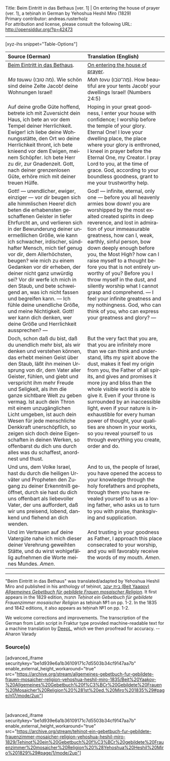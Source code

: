 <html>
<head></head>
<body>
Title: Beim Eintritt in das Bethaus [ver. 1] | On entering the house of prayer (ver. 1), a teḥinah in German by Yehoshua Heshil Miro (1829)<br />
Primary contributor: andreas.rusterholz<br />
For attribution and license, please consult the following URL: <a href="http://opensiddur.org/?p=42473">http://opensiddur.org/?p=42473</a>
<p />
<hr />

[xyz-ihs snippet="Table-Options"]<table style="margin-left: auto; margin-right: auto;" class="draggable">
<thead><tr><th id="x" style="text-align: left;">Source (German)</th><th style="text-align: left;">Translation (English)</th></tr></thead>
<tbody>
<tr><td style="vertical-align:top;">
<div class="german" lang="de">
<u>Beim Eintritt in das Bethaus</u>.
</div></td>

<td style="vertical-align:top;">
<div class="english" lang="en">
<u>On entering the house of prayer</u>.
</div></td></tr>


<tr><td style="vertical-align:top;">
<div class="german" lang="de">
<em>Ma tauwu</em> (<span class="hebrew">מה טובו</span>). Wie schön sind deine Zelte Jacob! deine Wohnungen Israel! 
</div></td>

<td style="vertical-align:top;">
<div class="english" lang="en">
<em>Mah tovu</em> (<span class="hebrew">מַה־טֹּבוּ</span>). How beautiful are your tents Jacob! your dwellings Israel! <span class="citation">(Numbers 24:5)</span> 
</div></td></tr>


<tr><td style="vertical-align:top;">
<div class="german" lang="de">
Auf deine große Güte hoffend, betrete ich mit Zuversicht dein Haus, ich bete an vor dem Tempel deiner Herrlichkeit. Ewiger! ich liebe deine Wohnungsstätte, den Ort wo deine Herrlichkeit thront, ich bete knieend vor dem Ewigen, meinem Schöpfer. Ich bete Herr zu dir, zur Gnadenzeit. Gott, nach deiner grenzenlosen Güte, erhöre mich mit deiner treuen Hülfe.
</div></td>

<td style="vertical-align:top;">
<div class="english" lang="en">
Hoping in your great goodness, I enter your house with confidence; I worship before the temple of your glory. Eternal One! I love your dwelling place, the place where your glory is enthroned, I kneel in prayer before the Eternal One, my Creator. I pray Lord to you, at the time of grace. God, according to your boundless goodness, grant to me your trustworthy help.
</div></td></tr>


<tr><td style="vertical-align:top;">
<div class="german" lang="de">
Gott! — unendlicher, ewiger, einziger — vor dir beugen sich alle himmlischen Heere! dich beten die erhabensten geschaffenen Geister in tiefer Ehrfurcht an, und verlieren sich in der Bewunderung deiner unermeßlichen Größe, wie kann ich schwacher, irdischer, sündhafter Mensch, mich tief genug vor dir, dem Allerhöchsten, beugen? wie mich zu einem Gedanken vor dir erheben, der deiner nicht ganz unwürdig sei? Vor dir werfe ich mich in den Staub, und bete schweigend an, was ich nicht fassen und begreifen kann. — Ich fühle deine unendliche Größe, und meine Nichtigkeit. Gott! wer kann dich denken, wer deine Größe und Herrlichkeit aussprechen? — 
</div></td>

<td style="vertical-align:top;">
<div class="english" lang="en">
God! — infinite, eternal, only one — before you all heavenly armies bow down! you are worshipped by the most exalted created spirits in deep reverence, and lost in admiration of your immeasurable greatness, how can I, weak, earthly, sinful person, bow down deeply enough before you, the Most High? how can I raise myself to a thought before you that is not entirely unworthy of you? Before you I throw myself in the dust, and silently worship what I cannot grasp and comprehend. — I feel your infinite greatness and my nothingness. God, who can think of you, who can express your greatness and glory? — 
</div></td></tr>


<tr><td style="vertical-align:top;">
<div class="german" lang="de">
Doch, schon daß du bist, daß du unendlich mehr bist, als wir denken und verstehen können, das erhebt meinen Geist über den Staub, läßt ihn meinen Ursprung von dir, dem Vater aller Geister, fühlen, und giebt und verspricht ihm mehr Freude und Seligkeit, als ihm die ganze sichtbare Welt zu geben vermag. Ist auch dein Thron mit einem unzugänglichen Licht umgeben, ist auch dein Wesen für jede menschliche Denkkraft unerschöpflich, so zeigen sich doch deine Eigenschaften in deinen Werken, so offenbarst du dich uns durch alles was du schaffest, anordnest und thust. 
</div></td>

<td style="vertical-align:top;">
<div class="english" lang="en">
But the very fact that you are, that you are infinitely more than we can think and understand, lifts my spirit above the dust, makes it feel my origin from you, the Father of all spirits, and gives and promises it more joy and bliss than the whole visible world is able to give it. Even if your throne is surrounded by an inaccessible light, even if your nature is inexhaustible for every human power of thought, your qualities are shown in your works, so you reveal yourself to us through everything you create, order and do. 
</div></td></tr>


<tr><td style="vertical-align:top;">
<div class="german" lang="de">
Und uns, dem Volke Israel, hast du durch die heiligen Urväter und Propheten den Zugang zu deiner Erkenntniß geöffnet, durch sie hast du dich uns offenbart als liebevoller Vater, der uns auffordert, daß wir uns preisend, lobend, dankend und flehend an dich wenden. 
</div></td>

<td style="vertical-align:top;">
<div class="english" lang="en">
And to us, the people of Israel, you have opened the access to your knowledge through the holy forefathers and prophets, through them you have revealed yourself to us as a loving father, who asks us to turn to you with praise, thanksgiving and supplication. 
</div></td></tr>


<tr><td style="vertical-align:top;">
<div class="german" lang="de">
Und im Vertrauen auf deine Vatergüte nahe ich mich dieser deiner Verehrung geweihten Stätte, und du wirst wohlgefällig aufnehmen die Worte meines Mundes. <em>Amen</em>.
</div></td>

<td style="vertical-align:top;">
<div class="english" lang="en">
And trusting in your goodness as Father, I approach this place consecrated to your worship, and you will favorably receive the words of my mouth. <em>Amen</em>.
</div></td></tr>
</tbody></table>

<hr />

"Beim Eintritt in das Bethaus" was translated/adapted by Yehoshua Heshil Miro and published in his anthology of teḥinot, <a href="/?p=41365">בית יעקב (Beit Yaaqov) <em>Allgemeines Gebetbuch für gebildete Frauen mosaischer Religion</em></a>. It first appears in the 1829 edition, תחנות <em>Teḥinot ein Gebetbuch für gebildete Frauenzimmer mosaischer Religion</em> as teḥinah №1 on pp. 1-2. In the 1835 and 1842 editions, it also appears as teḥinah №1 on pp. 1-2. 

We welcome corrections and improvements. The transcription of the German from Latin script in Fraktur type provided machine-readable text for a machine translation by <a href="https://www.deepl.com/en/translator">DeepL</a>, which we then proofread for accuracy. --Aharon Varady
 

<h3>Source(s)</h3>

[advanced_iframe securitykey="be1d939e6a1b36109171c7d5503b34cf9147aa7b" enable_external_height_workaround="true" src="https://archive.org/stream/allgemeines-gebetbuch-fur-gebildete-frauen-mosaicher-religion-yehoshua-heshil-miro-1835/Beit%20Yaakov-%20Allgemeines%20Gebetbuch%20f%C3%BCr%20Gebildete%20Frauen%20Mosaicher%20Religion%20%281st%20ed.%20Miro%201835%29#page/n17/mode/2up"]
 
&nbsp;

[advanced_iframe securitykey="be1d939e6a1b36109171c7d5503b34cf9147aa7b" enable_external_height_workaround="true" src="https://archive.org/stream/tehinot-ein-gebetbuch-fur-gebildete-frauenzimmer-mosaicher-religion-yehoshua-heshil-miro-1829/Tehinot%20ein%20Gebetbuch%20f%C3%BCr%20gebildete%20Frauenzimmer%20mosaicher%20Religion%20%28Yehoshua%20Heshil%20Miro%201829%29#page/1/mode/2up"]

&nbsp;
</body>
</html>